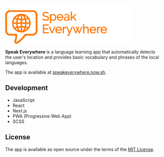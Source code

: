 ![Speak Everywhere](./public/logo.png)

**Speak Everywhere** is a language learning app that automatically detects the user's location and provides basic vocabulary and phrases of the local languages.

The app is available at [speakeverywhere.now.sh](https://speakeverywhere.now.sh/).

## Development

- JavaScript
- React
- Next.js
- PWA (Progressive Web App)
- SCSS

## License

The app is available as open source under the terms of the [MIT License](https://opensource.org/licenses/MIT).
